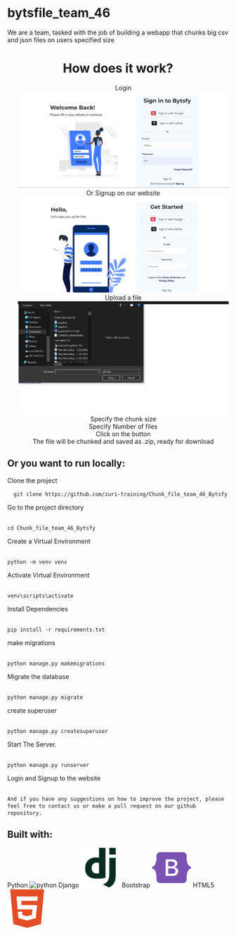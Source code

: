 # bytsfile_team_46

 We are a team, tasked with the job of building a webapp that chunks big csv and json files on users specified size
<div align="center" style="list-style: none;">
<h1 >How does it work?</h1>
<ul style="text-align: center; list-style: none">

<li >Login </li>
<img src="./Page_Screenshots/login.png" alt="login"/>
<li>Or Signup on our website</li>
<img src="./Page_Screenshots/signup.png" alt="signup"/>
<li>Upload a file</li>
<img src="./Page_Screenshots/upload.png">
<li>Specify the chunk size</li>
<li>Specify Number of files</li>
<li>Click on the button</li>
<li>The file will be chunked and saved as .zip, ready for download</li>
</ul>
</div>


<h2>Or you want to run locally:</h2>

Clone the project

```
  git clone https://github.com/zuri-training/Chunk_file_team_46_Bytsfy
```

Go to the project directory

```

cd Chunk_file_team_46_Bytsfy

```

Create a Virtual Environment

```

python -m venv venv

```

Activate Virtual Environment

```

venv\scripts\activate

```

Install Dependencies

```

pip install -r requirements.txt

```

make migrations

```

python manage.py makemigrations

```

Migrate the database

```

python manage.py migrate

```

create superuser

```

python manage.py createsuperuser

```

 Start The Server.

```

python manage.py runserver

```
Login and Signup to the website

```

And if you have any suggestions on how to improve the project, please feel free to contact us or make a pull request on our github repository.

```

<h2>Built with:</h2>
<div style="align: center;">
  Python
  <img src="https://img.shields.io/badge/python-3.7-brightgreen.svg" alt="python" />
  Django
  <img src="https://github.com/devicons/devicon/blob/master/icons/django/django-plain.svg" title="Django" alt="Django" width="90" height="90"/>
  Bootstrap
  <img src="https://github.com/devicons/devicon/blob/master/icons/bootstrap/bootstrap-plain.svg" title="Django" alt="Django" width="90" height="90"/>
   HTML5
  <img src="https://github.com/devicons/devicon/blob/master/icons/html5/html5-plain.svg" title="Django" alt="Django" width="90" height="90"/>
</div>
